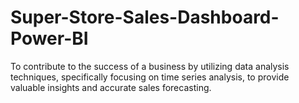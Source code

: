 # Super-Store-Sales-Dashboard-Power-BI
To contribute to the success of a business by utilizing data analysis techniques, specifically focusing on time series analysis, to provide valuable insights and accurate sales forecasting.
